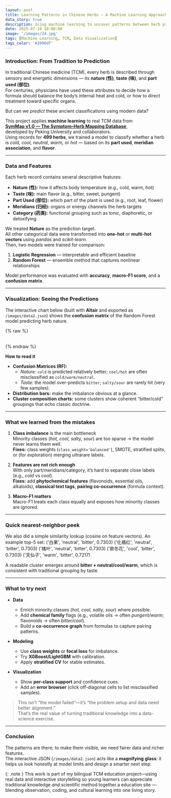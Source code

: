 ```yaml
---
layout: post
title: Learning Patterns in Chinese Herbs — A Machine Learning Approach
data_story: true
description: Using machine learning to uncover patterns between herb properties such as taste, nature, and part used. Built from real SymMap data and visualized interactively with Altair.
date: 2025-07-10 10:00:00
image: '/images/24.jpg'
tags: [Machine Learning, TCM, Data Visualization]
tags_color: '#2090df'
---
```


### Introduction: From Tradition to Prediction

In traditional Chinese medicine (TCM), every herb is described through sensory and energetic dimensions — its **nature (性)**, **taste (味)**, and **part used (部位)**.  
For centuries, physicians have used these attributes to decide how a formula should balance the body’s internal heat and cold, or how to direct treatment toward specific organs.

But can we *predict* these ancient classifications using modern data?

This project applies **machine learning** to real TCM data from  
[**SymMap v1.0 — The Symptom–Herb Mapping Database**](https://www.symmap.org/),  
developed by Peking University and collaborators.  
Using records for **499 herbs**, we trained a model to classify whether a herb is *cold, cool, neutral, warm,* or *hot* — based on its **part used**, **meridian association**, and **flavor**.

---

### Data and Features

Each herb record contains several descriptive features:

- **Nature (性):** how it affects body temperature (e.g., cold, warm, hot)  
- **Taste (味):** main flavor (e.g., bitter, sweet, pungent)  
- **Part Used (部位):** which part of the plant is used (e.g., root, leaf, flower)  
- **Meridians (归经):** organs or energy channels the herb targets  
- **Category (药类):** functional grouping such as tonic, diaphoretic, or detoxifying  

We treated **Nature** as the prediction target.  
All other categorical data were transformed into **one-hot** or **multi-hot vectors** using *pandas* and *scikit-learn*.  
Then, two models were trained for comparison:

1. **Logistic Regression** — interpretable and efficient baseline  
2. **Random Forest** — ensemble method that captures nonlinear relationships  

Model performance was evaluated with **accuracy**, **macro-F1 score**, and a **confusion matrix**.

---

### Visualization: Seeing the Predictions

The interactive chart below (built with **Altair** and exported as `/images/data2.json`) shows the **confusion matrix** of the Random Forest model predicting herb nature.

{% raw %}
<div id="herb-ml" style="max-width:800px;margin:2rem auto;"></div>

<script src="https://cdn.jsdelivr.net/npm/vega@5"></script>
<script src="https://cdn.jsdelivr.net/npm/vega-lite@5"></script>
<script src="https://cdn.jsdelivr.net/npm/vega-embed@6"></script>

<script>
  vegaEmbed("#herb-ml", "/images/data2.json", {actions:false});
</script>
{% endraw %}

**How to read it**
- **Confusion Matrices (RF):**
  - *Nature:* `cold` is predicted relatively better; `cool/hot` are often misclassified as `cold/warm/neutral`.
  - *Taste:* the model over-predicts `bitter`; `salty/sour` are rarely hit (very few samples).
- **Distribution bars:** make the imbalance obvious at a glance.
- **Cluster composition charts:** some clusters show coherent “bitter/cold” groupings that echo classic doctrine.


---

### What we learned from the mistakes
1. **Class imbalance** is the main bottleneck  
   Minority classes (*hot, cool, salty, sour*) are too sparse → the model never learns them well.  
   **Fixes:** class weights (`class_weight='balanced'`), SMOTE, stratified splits, or (for exploration) merging ultrarare labels.

2. **Features are not rich enough**  
   With only part/meridians/category, it’s hard to separate close labels (e.g., *cold* vs *cool*).  
   **Fixes:** add **phytochemical features** (flavonoids, essential oils, alkaloids), **classical text tags**, **pairing co-occurrence** (formula context).

3. **Macro-F1 matters**  
   Macro-F1 treats each class equally and exposes how minority classes are ignored.

---

### Quick nearest-neighbor peek
We also did a simple similarity lookup (cosine on feature vectors). An example top-5 set:
('白果', 'neutral', 'bitter', 0.7303)
('化橘红', 'neutral', 'bitter', 0.7303)
('橘叶', 'neutral', 'bitter', 0.7303)
('款冬花', 'cool', 'bitter', 0.7303)
('天仙子', 'warm', 'bitter', 0.7217)

A readable cluster emerges around **bitter + neutral/cool/warm**, which is consistent with traditional grouping by taste.

---

### What to try next
- **Data**
  - Enrich minority classes (*hot, cool, salty, sour*) where possible.  
  - Add **chemical family** flags (e.g., volatile oils → often *pungent/warm*; flavonoids → often *bitter/cool*).  
  - Build a **co-occurrence graph** from formulas to capture pairing patterns.

- **Modeling**
  - Use **class weights** or **focal loss** for imbalance.  
  - Try **XGBoost/LightGBM** with calibration.  
  - Apply **stratified CV** for stable estimates.

- **Visualization**
  - Show **per-class support** and confidence cues.  
  - Add an **error browser** (click off-diagonal cells to list misclassified samples).

> This isn’t “the model failed”—it’s “the problem setup and data need better alignment.”  
> That’s the real value of turning traditional knowledge into a data-science exercise.

---

### Conclusion
The patterns are there; to make them visible, we need fairer data and richer features.  
The interactive JSON (`/images/data2.json`) acts like a **magnifying glass**: it helps us look honestly at model limits and design a smarter next step.

{: .note }
This work is part of my bilingual TCM education project—using real data and interactive storytelling so young learners can appreciate traditional knowledge *and* scientific method together.a education site — blending observation, coding, and cultural learning into one living story.
